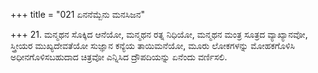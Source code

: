 +++
title = "021 ಏನನೆಮ್ಬೆನು ಮನಸಿಜನ"

+++
21. ಮನ್ಮಥನ ಸೊಕ್ಕಿದ ಆನೆಯೋ, ಮನ್ಮಥನ ರತ್ನ ನಿಧಿಯೋ, ಮನ್ಮಥನ ಮಂತ್ರ ಸೂತ್ರದ ವ್ಯಾಖ್ಯಾನವೋ, ಸ್ತ್ರೀಯರ ಮುಖ್ಯದೇವತೆಯೋ ಸುಜ್ಞಾನ ಕನ್ಯೆಯ ತಾಯಿಮನೆಯೋ, ಮೂರು ಲೋಕಗಳನ್ನು ಮೋಹಕಗೊಳಿಸಿ ಅಧೀನಗೊಳಿಸಬಹುದಾದ ಚಿತ್ರವೋ ಎನ್ನಿಸಿದ ದ್ರೌಪದಿಯನ್ನು ಏನೆಂದು ವರ್ಣಿಸಲಿ.